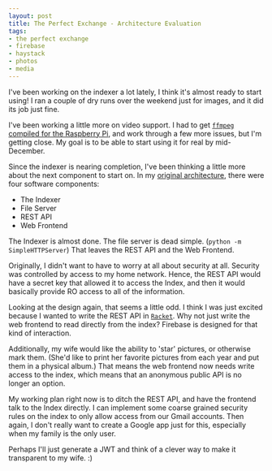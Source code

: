 ```yaml
---
layout: post
title: The Perfect Exchange - Architecture Evaluation
tags:
- the perfect exchange
- firebase
- haystack
- photos
- media
---
```


I've been working on the indexer a lot lately, I think it's almost ready to start using! I ran a couple of dry runs over the weekend just for images, and it did its job just fine. 

I've been working a little more on video support. I had to get [`ffmpeg` compiled for the Raspberry Pi][1], and work through a few more issues, but I'm getting close. My goal is to be able to start using it for real by mid-December.

<!--more-->

Since the indexer is nearing completion, I've been thinking a little more about the next component to start on. In my [original architecture][2], there were four software components:

* The Indexer
* File Server
* REST API
* Web Frontend

The Indexer is almost done. The file server is dead simple. (`python -m SimpleHTTPServer`) That leaves the REST API and the Web Frontend. 

Originally, I didn't want to have to worry at all about security at all. Security was controlled by access to my home network. Hence, the REST API would have a secret key that allowed it to access the Index, and then it would basically provide RO access to all of the information.

Looking at the design again, that seems a little odd. I think I was just excited because I wanted to write the REST API in [`Racket`][3]. Why not just write the web frontend to read directly from the index? Firebase is designed for that kind of interaction. 

Additionally, my wife would like the ability to 'star' pictures, or otherwise mark them. (She'd like to print her favorite pictures from each year and put them in a physical album.) That means the web frontend now needs write access to the index, which means that an anonymous public API is no longer an option.

My working plan right now is to ditch the REST API, and have the frontend talk to the Index directly. I can implement some coarse grained security rules on the index to only allow access from our Gmail accounts. Then again, I don't really want to create a Google app just for this, especially when my family is the only user.

Perhaps I'll just generate a JWT and think of a clever way to make it transparent to my wife. :)

[1]: https://www.bitpi.co/2015/08/19/how-to-compile-ffmpeg-on-a-raspberry-pi/
[2]: /2015/06/28/the-perfect-exchange/
[3]: http://racket-lang.org/



